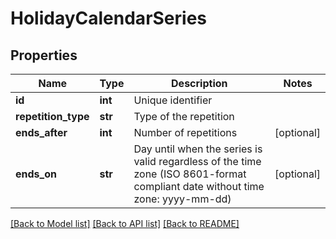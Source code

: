 # HolidayCalendarSeries

## Properties
Name | Type | Description | Notes
------------ | ------------- | ------------- | -------------
**id** | **int** | Unique identifier | 
**repetition_type** | **str** | Type of the repetition | 
**ends_after** | **int** | Number of repetitions | [optional] 
**ends_on** | **str** | Day until when the series is valid regardless of the time zone (ISO 8601-format compliant date without time zone: yyyy-mm-dd) | [optional] 

[[Back to Model list]](../README.md#documentation-for-models) [[Back to API list]](../README.md#documentation-for-api-endpoints) [[Back to README]](../README.md)

